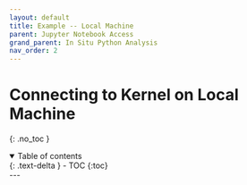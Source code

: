 ```yaml
---
layout: default
title: Example -- Local Machine
parent: Jupyter Notebook Access
grand_parent: In Situ Python Analysis
nav_order: 2
---
```

# Connecting to Kernel on Local Machine
{: .no_toc }
<details open markdown="block">
  <summary>
    Table of contents
  </summary>
  {: .text-delta }
- TOC
{:toc}
</details>
---
